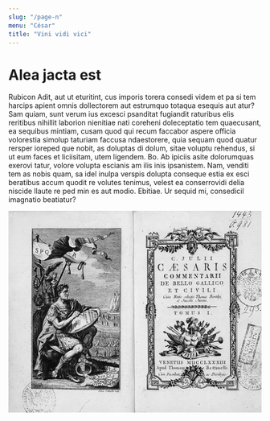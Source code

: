 ```yaml
---
slug: "/page-n"
menu: "César"
title: "Vini vidi vici"
---
```


# Alea jacta est

Rubicon Adit, aut ut eturitint, cus imporis torera consedi videm et pa si tem harcips apient omnis dollectorem aut estrumquo totaqua esequis aut atur?
Sam quiam, sunt verum ius excesci psanditat fugiandit raturibus elis reritibus nihillit laborion nienitiae nati coreheni doleceptatio tem quaecusant, ea sequibus mintiam, cusam quod qui recum faccabor aspere officia volorestia simolup taturiam faccusa ndaestorere, quia sequam quod quatur rersper ioreped que nobit, as doluptas di dolum, sitae voluptu rehendus, si ut eum faces et liciisitam, utem ligendem. Bo. Ab ipiciis asite dolorumquas exerovi tatur, volore volupta escianis am ilis inis ipsanistem. Nam, venditi tem as nobis quam, sa idel inulpa verspis dolupta conseque estia ex esci beratibus accum quodit re volutes tenimus, velest ea conserrovidi delia niscide llaute re ped min es aut modio. Ebitiae. Ur sequid mi, consedicil imagnatio beatiatur?

![Alea jacta est](./../images/alea.jpg)
